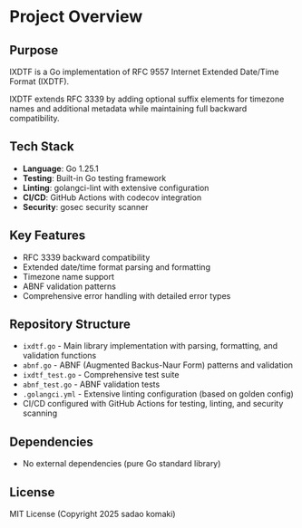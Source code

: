 # Project Overview

## Purpose
IXDTF is a Go implementation of RFC 9557 Internet Extended Date/Time Format (IXDTF).

IXDTF extends RFC 3339 by adding optional suffix elements for timezone names and additional metadata while maintaining full backward compatibility.

## Tech Stack
- **Language**: Go 1.25.1
- **Testing**: Built-in Go testing framework
- **Linting**: golangci-lint with extensive configuration
- **CI/CD**: GitHub Actions with codecov integration
- **Security**: gosec security scanner

## Key Features
- RFC 3339 backward compatibility
- Extended date/time format parsing and formatting
- Timezone name support
- ABNF validation patterns
- Comprehensive error handling with detailed error types

## Repository Structure
- `ixdtf.go` - Main library implementation with parsing, formatting, and validation functions
- `abnf.go` - ABNF (Augmented Backus-Naur Form) patterns and validation
- `ixdtf_test.go` - Comprehensive test suite
- `abnf_test.go` - ABNF validation tests
- `.golangci.yml` - Extensive linting configuration (based on golden config)
- CI/CD configured with GitHub Actions for testing, linting, and security scanning

## Dependencies
- No external dependencies (pure Go standard library)

## License
MIT License (Copyright 2025 sadao komaki)